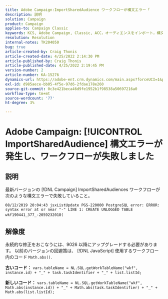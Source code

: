 ```yaml
---
title: Adobe Campaign:ImportSharedAudience ワークフローが構文エラー「
description: 説明
solution: Campaign
product: Campaign
applies-to: Campaign Classic
keywords: KCS, Adobe Campaign, Classic, ACC，オーディエンスをインポート，構文エラー
resolution: Resolution
internal-notes: TK204050
bug: true
article-created-by: Craig Thonis
article-created-date: 4/25/2022 2:14:30 PM
article-published-by: Craig Thonis
article-published-date: 4/25/2022 2:19:45 PM
version-number: 2
article-number: KA-15276
dynamics-url: https://adobe-ent.crm.dynamics.com/main.aspx?forceUCI=1&pagetype=entityrecord&etn=knowledgearticle&id=19d73c03-a2c4-ec11-a7b6-0022480a1ec2
exl-id: d985aece-bb05-4f5e-97d6-2fdae178e260
source-git-commit: 0c3e421beca46d9fe1952b1f98538a50697216a0
workflow-type: tm+mt
source-wordcount: '77'
ht-degree: 3%

---
```


# Adobe Campaign: [!UICONTROL ImportSharedAudience] 構文エラーが発生し、ワークフローが失敗しました

## 説明


最新バージョンの [!DNL Campaign] ImportSharedAudiences ワークフローが次のような構文エラーで失敗していること。

`08/12/2019 20:04:43 jsxListUpdate PGS-220000 PostgreSQL error: ERROR:  syntax error at or near "-" LINE 1: CREATE UNLOGGED TABLE wkf190441_377_-2059232018(    `                                        


## 解像度


永続的な修正をおこなうには、9026 以降にアップグレードする必要があります。 以前のバージョンの回避策は、 [!DNL JavaScript] 使用するワークフロー内のコード `Math.abs()`.

<b>古いコード：</b>
`vars.tableName = NL.SQL.getWorkTableName("wkf", instance.id) + "_" + task.taskIdentifier + "_" + list.listId;`

<b>新しいコード：</b>
`vars.tableName = NL.SQL.getWorkTableName("wkf", Math.abs(instance.id)) + "_" + Math.abs(task.taskIdentifier) + "_" + Math.abs(list.listId);`
